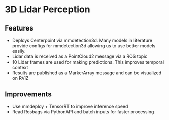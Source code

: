 # 3D Lidar Perception
## Features
- Deploys Centerpoint via mmdetection3d. Many models in literature provide configs for mmdetection3d allowing us to use better models easily.
- Lidar data is received as a PointCloud2 message via a ROS topic
- 10 Lidar frames are used for making predictions. This improves temporal context
- Results are published as a MarkerArray message and can be visualized on RViZ

## Improvements
- Use mmdeploy + TensorRT to improve inference speed
- Read Rosbags via PythonAPI and batch inputs for faster processing
